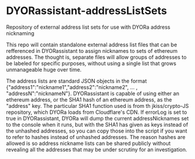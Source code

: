 # DYORassistant-addressListSets
Repository of external address list sets for use with DYORa address nicknaming

This repo will contain standalone external address list files that can be refferenced in DYORassistant to assign nicknames to sets of ethereum addresses. The thought is, separate files will allow groups of addresses to be labeled for specific purposes, without using a single list that grows unmanageable huge over time. 

The address lists are standard JSON objects in the format {"address1":"nickname1","address2":"nickname2", ... , "addressN":"nicknameN"}. DYORassistant is capable of using either an ethereum address, or the SHA1 hash of an ethereum address, as the "address" key. The particular SHA1 function used is from th jkiss/crypto-JS repository, which DYORa loads from Cloudflare's CDN. If errorLog is set to true in DYORassistant, DYORa will dump the current addressNicknames set to the console when it runs, but with the SHA1 has given as keys instead of the unhashed addresses, so you can copy those into the script if you want to refer to hashes instead of unhashed addresses. The reason hashes are allowed is so address nickname lists can be shared publicly without revealing all the addresses that may be under scrutiny for an investigation. 
